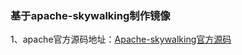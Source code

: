 ### 基于apache-skywalking制作镜像

1、apache官方源码地址：[Apache-skywalking官方源码](https://github.com/apache/incubator-skywalking/)
